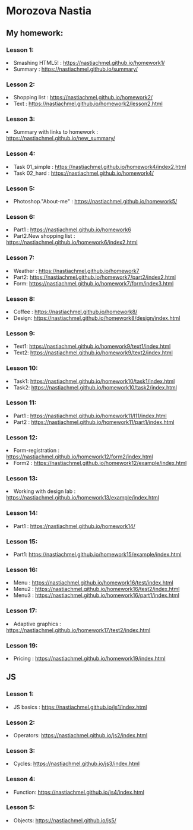 <h1>Morozova Nastia</h1>

<h2>My homework:</h2>

<h3>Lesson 1:</h3>

<li>Smashing HTML5! : <a href="https://nastiachmel.github.io/homework1/">https://nastiachmel.github.io/homework1/</a>
<li>Summary : <a href="https://nastiachmel.github.io/summary/">https://nastiachmel.github.io/summary/</a>
 
<h3>Lesson 2:</h3>
 
 <li>Shopping list :  <a href="https://nastiachmel.github.io/homework2/">https://nastiachmel.github.io/homework2/</a>
  <li>Text : <a href="https://nastiachmel.github.io/homework2/lesson2.html">https://nastiachmel.github.io/homework2/lesson2.html</a>
  
  <h3>Lesson 3:</h3>
  
  <li> Summary with links to homework : <a href="https://nastiachmel.github.io/new_summary/">https://nastiachmel.github.io/new_summary/</a>
  
  <h3>Lesson 4:</h3>
    
   <li>Task 01_simple : <a href="https://nastiachmel.github.io/homework4/index2.html">https://nastiachmel.github.io/homework4/index2.html</a>
   <li>Task 02_hard : <a href="https://nastiachmel.github.io/homework4/">https://nastiachmel.github.io/homework4/</a>
    
   <h3>Lesson 5:</h3>
   
   <li>Photoshop."About-me" : <a href="https://nastiachmel.github.io/homework5/">https://nastiachmel.github.io/homework5/</a>
 
<h3>Lesson 6:</h3>

<li>Part1 : <a href="https://nastiachmel.github.io/homework6/">https://nastiachmel.github.io/homework6</a>
<li>Part2.New shopping list : <a href="https://nastiachmel.github.io/homework6/index2.html">https://nastiachmel.github.io/homework6/index2.html</a>

<h3>Lesson 7:</h3>

<li>Weather : <a href="https://nastiachmel.github.io/homework7/">https://nastiachmel.github.io/homework7</a>
<li>Part2: <a href="https://nastiachmel.github.io/homework7/part2/index2.html">https://nastiachmel.github.io/homework7/part2/index2.html</a>
<li>Form: <a href="https://nastiachmel.github.io/homework7/form/index3.html">https://nastiachmel.github.io/homework7/form/index3.html</a>
 
 <h3>Lesson 8:</h3>
 
 <li>Coffee : <a href="https://nastiachmel.github.io/homework8/">https://nastiachmel.github.io/homework8/</a>
 <li>Design: <a href="https://nastiachmel.github.io/homework8/design/index.html">https://nastiachmel.github.io/homework8/design/index.html</a>
  
  <h3>Lesson 9:</h3>
  
  <li>Text1: <a href="https://nastiachmel.github.io/homework9/text1/index.html">https://nastiachmel.github.io/homework9/text1/index.html</a>
 <li>Text2: <a href="https://nastiachmel.github.io/homework9/text2/index.html">https://nastiachmel.github.io/homework9/text2/index.html</a>
  
   <h3>Lesson 10:</h3>
  
  <li>Task1: <a href="https://nastiachmel.github.io/homework10/task1/index.html">https://nastiachmel.github.io/homework10/task1/index.html</a>
   <li>Task2: <a href="https://nastiachmel.github.io/homework10/task2/index.html">https://nastiachmel.github.io/homework10/task2/index.html</a>
    
  <h3>Lesson 11:</h3>

<li>Part1 : <a href="https://nastiachmel.github.io/homework11/l11/index.html">https://nastiachmel.github.io/homework11/l11/index.html</a>
<li>Part2 : <a href="https://nastiachmel.github.io/homework11/part1/index.html">https://nastiachmel.github.io/homework11/part1/index.html</a>

 <h3>Lesson 12:</h3>

<li>Form-registration : <a href="https://nastiachmel.github.io/homework12/form2/index.html">https://nastiachmel.github.io/homework12/form2/index.html</a>
<li>Form2 : <a href="https://nastiachmel.github.io/homework12/example/index.html">https://nastiachmel.github.io/homework12/example/index.html</a>

  <h3>Lesson 13:</h3>

<li>Working with design lab : <a href="https://nastiachmel.github.io/homework13/example/index.html">https://nastiachmel.github.io/homework13/example/index.html</a>

<h3>Lesson 14:</h3>

<li>Part1 : <a href="https://nastiachmel.github.io/homework14/">https://nastiachmel.github.io/homework14/</a>
 


  <h3>Lesson 15:</h3>


<li>Part1: <a href="https://nastiachmel.github.io/homework15/example/index.html">https://nastiachmel.github.io/homework15/example/index.html</a>

 <h3>Lesson 16:</h3>

<li>Menu : <a href="https://nastiachmel.github.io/homework16/test/index.html">https://nastiachmel.github.io/homework16/test/index.html</a>
<li>Menu2 : <a href="https://nastiachmel.github.io/homework16/test2/index.html">https://nastiachmel.github.io/homework16/test2/index.html</a>
<li>Menu3 : <a href="https://nastiachmel.github.io/homework16/part1/index.html">https://nastiachmel.github.io/homework16/part1/index.html</a>

 <h3>Lesson 17:</h3>

<li>Adaptive graphics : <a href="https://nastiachmel.github.io/homework17/test2/index.html">https://nastiachmel.github.io/homework17/test2/index.html</a>

<h3>Lesson 19:</h3>

<li>Pricing : <a href="https://nastiachmel.github.io/homework19/index.html">https://nastiachmel.github.io/homework19/index.html</a>

<h2>JS</h2>


<h3>Lesson 1:</h3>

<li>JS basics : <a href="https://nastiachmel.github.io/js1/index.html">https://nastiachmel.github.io/js1/index.html</a>


<h3>Lesson 2:</h3>

<li>Operators: <a href="https://nastiachmel.github.io/js2/index.html">https://nastiachmel.github.io/js2/index.html</a>


<h3>Lesson 3:</h3>

<li>Cycles: <a href="https://nastiachmel.github.io/js3/index.html">https://nastiachmel.github.io/js3/index.html</a>
 
<h3>Lesson 4:</h3>

<li>Function: <a href="https://nastiachmel.github.io/js4/index.html">https://nastiachmel.github.io/js4/index.html</a>
 
 <h3>Lesson 5:</h3>

<li>Objects: <a href="https://nastiachmel.github.io/js5/">https://nastiachmel.github.io/js5/</a>

